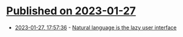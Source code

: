 # [Published on 2023-01-27](index.md)

* [2023-01-27, 17:57:36](https://news.ycombinator.com/item?id=34549378) - [Natural language is the lazy user interface](https://austinhenley.com/blog/naturallanguageui.html)
